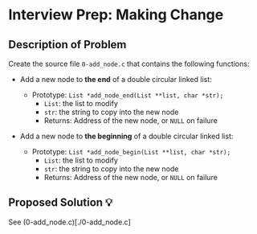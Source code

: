 # Interview Prep: Making Change

## Description of Problem

Create the source file `0-add_node.c` that contains the following functions:

* Add a new node to **the end** of a double circular linked list:
    * Prototype: `List *add_node_end(List **list, char *str);`
        * `List`: the list to modify
        * `str`: the string to copy into the new node
        * Returns: Address of the new node, or `NULL` on failure

* Add a new node to **the beginning** of a double circular linked list:
    * Prototype: `List *add_node_begin(List **list, char *str);`
        * `List`: the list to modify
        * `str`: the string to copy into the new node
        * Returns: Address of the new node, or `NULL` on failure

## Proposed Solution 💡

See (0-add_node.c)[./0-add_node.c]
